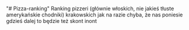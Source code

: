 "# Pizza-ranking" 
Ranking pizzeri (głównie włoskich, nie jakieś tłuste amerykańskie chodniki) krakowskich jak na razie 
chyba, że nas poniesie gdzieś dalej to będzie też skont inont
